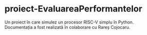 # proiect-EvaluareaPerformantelor
Un proiect în care simulez un procesor RISC-V simplu în Python. Documentația a fost realizată în colaborare cu Rareș Cojocaru.
